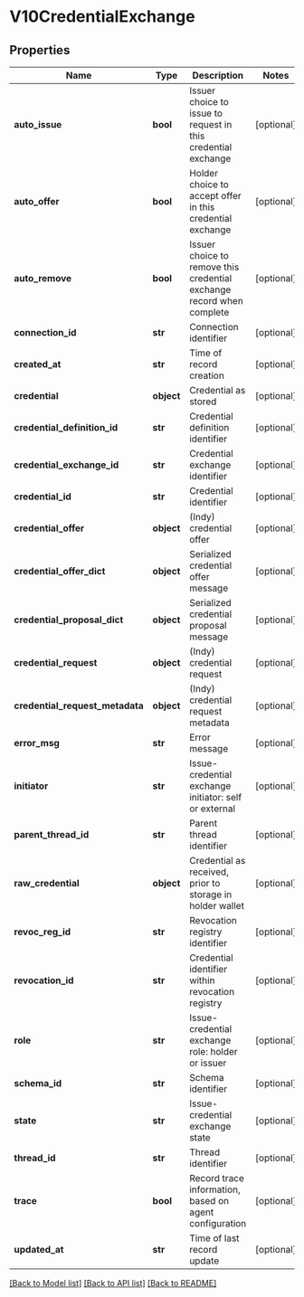# V10CredentialExchange

## Properties
Name | Type | Description | Notes
------------ | ------------- | ------------- | -------------
**auto_issue** | **bool** | Issuer choice to issue to request in this credential exchange | [optional] 
**auto_offer** | **bool** | Holder choice to accept offer in this credential exchange | [optional] 
**auto_remove** | **bool** | Issuer choice to remove this credential exchange record when complete | [optional] 
**connection_id** | **str** | Connection identifier | [optional] 
**created_at** | **str** | Time of record creation | [optional] 
**credential** | **object** | Credential as stored | [optional] 
**credential_definition_id** | **str** | Credential definition identifier | [optional] 
**credential_exchange_id** | **str** | Credential exchange identifier | [optional] 
**credential_id** | **str** | Credential identifier | [optional] 
**credential_offer** | **object** | (Indy) credential offer | [optional] 
**credential_offer_dict** | **object** | Serialized credential offer message | [optional] 
**credential_proposal_dict** | **object** | Serialized credential proposal message | [optional] 
**credential_request** | **object** | (Indy) credential request | [optional] 
**credential_request_metadata** | **object** | (Indy) credential request metadata | [optional] 
**error_msg** | **str** | Error message | [optional] 
**initiator** | **str** | Issue-credential exchange initiator: self or external | [optional] 
**parent_thread_id** | **str** | Parent thread identifier | [optional] 
**raw_credential** | **object** | Credential as received, prior to storage in holder wallet | [optional] 
**revoc_reg_id** | **str** | Revocation registry identifier | [optional] 
**revocation_id** | **str** | Credential identifier within revocation registry | [optional] 
**role** | **str** | Issue-credential exchange role: holder or issuer | [optional] 
**schema_id** | **str** | Schema identifier | [optional] 
**state** | **str** | Issue-credential exchange state | [optional] 
**thread_id** | **str** | Thread identifier | [optional] 
**trace** | **bool** | Record trace information, based on agent configuration | [optional] 
**updated_at** | **str** | Time of last record update | [optional] 

[[Back to Model list]](../README.md#documentation-for-models) [[Back to API list]](../README.md#documentation-for-api-endpoints) [[Back to README]](../README.md)


